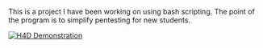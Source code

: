 This is a project I have been working on using bash scripting. The point of the program is to simplify pentesting for new students.

[![H4D Demonstration](https://img.youtube.com/vi/tpmXPaozw2c&feature=youtu.be/0.jpg)](https://www.youtube.com/watch?v=tpmXPaozw2c&feature=youtu.be)

